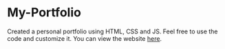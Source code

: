 # My-Portfolio
Created a personal portfolio using HTML, CSS and JS. Feel free to use the code and customize it.
You can view the website [here](https://friendly-cori-f01d0c.netlify.app/).
